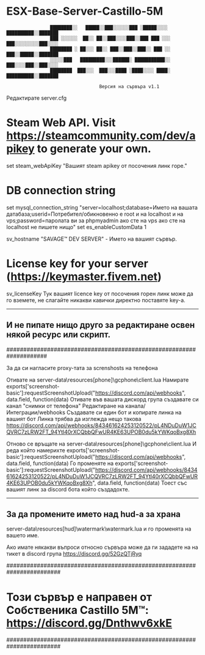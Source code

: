 # ESX-Base-Server-Castillo-5M

                    ████████░░   █████░░███░░░░░░███ ░█████░░░░  ██████████░░███████
                    ███ ░░░░░░  ██░░ ██░░███░░░░███░░███ ███ ░░░ ███░░░░░░░░░███░░░░
                    ████████ ░ ██░░░ ██░░ ███░░███░░███░░ ███ ░░ ███░░█████░░███████
                    ░░░░░███   █████████░░░██████░ ███████████░░ ███░░░░███░░███░░░░
                    ████████  ███░░░  ███░░░████ ░████░░░░ ████░ ██████████░░███████

                                      Версия на сървъра v1.1

Редактирате server.cfg 

# Steam Web API.  Visit https://steamcommunity.com/dev/apikey to generate your own.
set steam_webApiKey "Вашият steam apikey от посочения линк горе."

# DB connection string
set mysql_connection_string "server=localhost;database=Името на вашата датабаза;userid=Потребител/обикновенно е root и на localhost и на vps;password=паролата ви за phpmyadmin ако сте на vps ако сте на localhost не пишете нищо"
set es_enableCustomData 1

sv_hostname "SAVAGE™ DEV SERVER" - Името на вашият сървър.

# License key for your server (https://keymaster.fivem.net) 
sv_licenseKey Тук вашият licence key от посочения горен линк може да го вземете, не слагайте никакви кавички директно поставяте key-a.

--------------------------------------------------------------------
И не пипате нищо друго за редактиране освен някой ресурс или скрипт.
--------------------------------------------------------------------

####################################################################

За да си нагласите proxy-тата за screnshosts на телефона 

Отивате на server-data\resources\[phone]\gcphone\client.lua
Намирате exports['screenshot-basic']:requestScreenshotUpload("https://discord.com/api/webhooks", data.field, function(data)
Отивате във вашата дискорд група създавате си канал "снимки от телефона" 
Редактиране на канала/Интеграции/webhooks 
Създавате си един бот и копирате линка на вашият бот
Линка трябва да изглежда нещо такова https://discord.com/api/webhooks/843461624253120522/pL4NDuDuW1JCQVRC7zLRW2FT_94Ytl40rXCQbbQFwUR4KE63UPOB0du5kYWKqoBxg8Xh

Отново се връщате на server-data\resources\[phone]\gcphone\client.lua
И реда който намерихте 
exports['screenshot-basic']:requestScreenshotUpload("https://discord.com/api/webhooks", data.field, function(data)
Го променяте на 
exports['screenshot-basic']:requestScreenshotUpload("https://discord.com/api/webhooks/843461624253120522/pL4NDuDuW1JCQVRC7zLRW2FT_94Ytl40rXCQbbQFwUR4KE63UPOB0du5kYWKqoBxg8Xh", data.field, function(data)
Тоест със вашият линк за discord бота който създадохте.

-----------------------------------------------------------------
За да промените името над hud-a за храна 
-----------------------------------------------------------------

server-data\resources\[hud]\watermark\watermark.lua и го променята на вашето име.

Ако имате някакви въпроси относно сървъра може да ги зададете на на тикет в discord група https://discord.gg/52GzQTjRyq


########################################################################
   # Този сървър е направен от Собственика Castillo 5M™: https://discord.gg/Dnthwv6xkE
########################################################################
